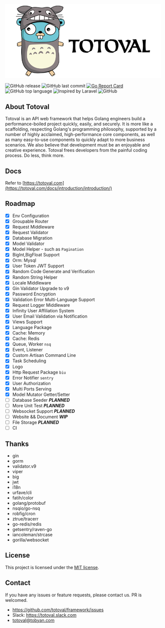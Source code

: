 <p align="center"><img src="https://raw.githubusercontent.com/totoval/art/master/repo_use/logo-with-words-landscape.png?s=200&v=4"></p>

![GitHub release](https://img.shields.io/github/release/totoval/framework.svg)
![GitHub last commit](https://img.shields.io/github/last-commit/totoval/framework.svg)
[![Go Report Card](https://goreportcard.com/badge/github.com/totoval/framework)](https://goreportcard.com/report/github.com/totoval/framework)
![GitHub top language](https://img.shields.io/github/languages/top/totoval/framework.svg)
![Inspired by Laravel](https://img.shields.io/badge/Inspired%20by-Laravel-red.svg)
![GitHub](https://img.shields.io/github/license/totoval/framework.svg)

## About Totoval
Totoval is an API web framework that helps Golang engineers build a performance-boiled project quickly, easily, and securely. It is more like a scaffolding, respecting Golang's programming philosophy, supported by a number of highly acclaimed, high-performance core components, as well as many easy-to-use components to quickly adapt to more business scenarios. We also believe that development must be an enjoyable and creative experience. Totoval frees developers from the painful coding process. Do less, think more.

## Docs
Refer to [https://totoval.com](https://totoval.com/docs/introduction/introduction/)

## Roadmap
- [x] Env Configuration
- [x] Groupable Router
- [x] Request Middleware
- [x] Request Validator
- [x] Database Migration
- [x] Model Validator
- [x] Model Helper - such as `Pagination`
- [x] BigInt,BigFloat Support
- [x] Orm: Mysql
- [x] User Token JWT Support
- [x] Random Code Generate and Verification
- [x] Random String Helper
- [x] Locale Middleware
- [x] Gin Validator Upgrade to v9
- [x] Password Encryption
- [x] Validation Error Multi-Language Support
- [x] Request Logger Middleware
- [x] Infinity User Affiliation System
- [x] User Email Validation via Notification
- [x] Views Support
- [x] Language Package
- [x] Cache: Memory
- [x] Cache: Redis
- [x] Queue, Worker `nsq`
- [x] Event, Listener
- [x] Custom Artisan Command Line
- [x] Task Scheduling
- [x] Logo
- [x] Http Request Package `biu`
- [x] Error Notifier `sentry`
- [x] User Authorization
- [x] Multi Ports Serving
- [x] Model Mutator Getter/Setter
- [ ] Database Seeder ***PLANNED***
- [ ] More Unit Test ***PLANNED***
- [ ] Websocket Support ***PLANNED***
- [ ] Website && Document ***WIP***
- [ ] File Storage ***PLANNED***
- [ ] CI

## Thanks
* gin
* gorm
* validator.v9
* viper
* big
* jwt
* i18n
* urfave/cli
* fatih/color
* golang/protobuf
* nsqio/go-nsq
* robfig/cron
* ztrue/tracerr
* go-redis/redis
* getsentry/raven-go
* iancoleman/strcase
* gorilla/websocket

## License
This project is licensed under the [MIT license](https://github.com/totoval/totoval/blob/master/LICENSE).

## Contact
If you have any issues or feature requests, please contact us. PR is welcomed.

* https://github.com/totoval/framework/issues  
* Slack: https://totoval.slack.com
* totoval@tobyan.com
